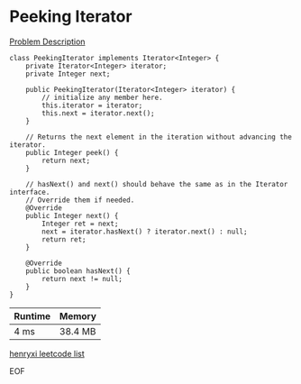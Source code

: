 # Peeking Iterator
[Problem Description](https://leetcode.com/problems/peeking-iterator/)

```
class PeekingIterator implements Iterator<Integer> {
    private Iterator<Integer> iterator;
    private Integer next;

    public PeekingIterator(Iterator<Integer> iterator) {
        // initialize any member here.
        this.iterator = iterator;
        this.next = iterator.next();
    }

    // Returns the next element in the iteration without advancing the iterator.
    public Integer peek() {
        return next;
    }

    // hasNext() and next() should behave the same as in the Iterator interface.
    // Override them if needed.
    @Override
    public Integer next() {
        Integer ret = next;
        next = iterator.hasNext() ? iterator.next() : null;
        return ret;
    }

    @Override
    public boolean hasNext() {
        return next != null;
    }
}
```

| Runtime       | Memory     | 
| :------------- | :---------- |
| 4 ms | 38.4 MB	   |


[henryxi leetcode list](http://www.henryxi.com/leetcode)

EOF